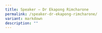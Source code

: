 ```yaml
---
title: Speaker – Dr Ekapong Rimcharone
permalink: /speaker-dr-ekapong-rimcharone/
variant: markdown
description: ""
---
```

